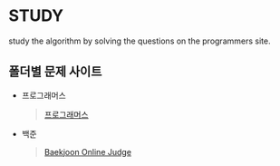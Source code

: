 # STUDY
study the algorithm by solving the questions on the programmers site.

## 폴더별 문제 사이트
- 프로그래머스
  > [프로그래머스](https://programmers.co.kr/)
- 백준
  > [Baekjoon Online Judge](https://www.acmicpc.net/)

